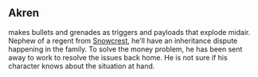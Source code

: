 ## Akren
makes bullets and grenades as triggers and payloads that explode midair. Nephew of a regent from [Snowcrest](Snowcrest), he’ll have an inheritance dispute happening in the family. To solve the money problem, he has been sent away to work to resolve the issues back home. He is not sure if his character knows about the situation at hand.